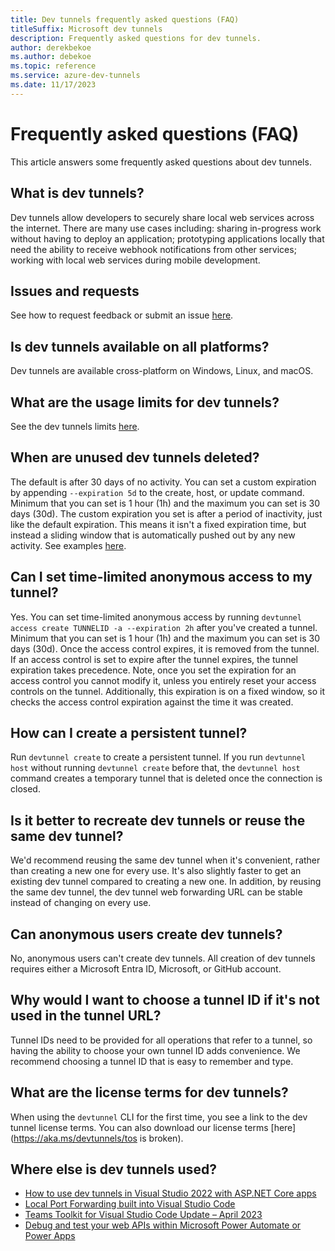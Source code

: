 ```yaml
---
title: Dev tunnels frequently asked questions (FAQ)
titleSuffix: Microsoft dev tunnels
description: Frequently asked questions for dev tunnels.
author: derekbekoe
ms.author: debekoe
ms.topic: reference
ms.service: azure-dev-tunnels
ms.date: 11/17/2023 
---
```


# Frequently asked questions (FAQ)

This article answers some frequently asked questions about dev tunnels.

## What is dev tunnels?

Dev tunnels allow developers to securely share local web services across the internet. There are many use cases including: sharing in-progress work without having to deploy an application; prototyping applications locally that need the ability to receive webhook notifications from other services; working with local web services during mobile development.

## Issues and requests

See how to request feedback or submit an issue [here](support.md).

## Is dev tunnels available on all platforms?

Dev tunnels are available cross-platform on Windows, Linux, and macOS.

## What are the usage limits for dev tunnels?

See the dev tunnels limits [here](https://aka.ms/devtunnels/limits).

## When are unused dev tunnels deleted?

The default is after 30 days of no activity. You can set a custom expiration by appending `--expiration 5d` to the create, host, or update command. Minimum that you can set is 1 hour (1h) and the maximum you can set is 30 days (30d). The custom expiration you set is after a period of inactivity, just like the default expiration. This means it isn't a fixed expiration time, but instead a sliding window that is automatically pushed out by any new activity. See examples [here](cli-commands.md).

## Can I set time-limited anonymous access to my tunnel?

Yes. You can set time-limited anonymous access by running `devtunnel access create TUNNELID -a --expiration 2h` after you've created a tunnel. Minimum that you can set is 1 hour (1h) and the maximum you can set is 30 days (30d). Once the access control expires, it is removed from the tunnel. If an access control is set to expire after the tunnel expires, the tunnel expiration takes precedence. Note, once you set the expiration for an access control you cannot modify it, unless you entirely reset your access controls on the tunnel. Additionally, this expiration is on a fixed window, so it checks the access control expiration against the time it was created.

## How can I create a persistent tunnel?

Run `devtunnel create` to create a persistent tunnel. If you run `devtunnel host` without running `devtunnel create` before that, the `devtunnel host` command creates a temporary tunnel that is deleted once the connection is closed.

## Is it better to recreate dev tunnels or reuse the same dev tunnel?

We'd recommend reusing the same dev tunnel when it's convenient, rather than creating a new one for every use. It's also slightly faster to get an existing dev tunnel compared to creating a new one. In addition, by reusing the same dev tunnel, the dev tunnel web forwarding URL can be stable instead of changing on every use.

## Can anonymous users create dev tunnels?

No, anonymous users can't create dev tunnels. All creation of dev tunnels requires either a Microsoft Entra ID, Microsoft, or GitHub account.

## Why would I want to choose a tunnel ID if it's not used in the tunnel URL?

Tunnel IDs need to be provided for all operations that refer to a tunnel, so having the ability to choose your own tunnel ID adds convenience. We recommend choosing a tunnel ID that is easy to remember and type.

## What are the license terms for dev tunnels?

When using the `devtunnel` CLI for the first time, you see a link to the dev tunnel license terms. You can also download our license terms [here](https://aka.ms/devtunnels/tos is broken).

## Where else is dev tunnels used?

- [How to use dev tunnels in Visual Studio 2022 with ASP.NET Core apps](/aspnet/core/test/dev-tunnels)
- [Local Port Forwarding built into Visual Studio Code](https://code.visualstudio.com/docs/editor/port-forwarding)
- [Teams Toolkit for Visual Studio Code Update – April 2023](https://devblogs.microsoft.com/microsoft365dev/teams-toolkit-for-visual-studio-code-update-april-2023/)
- [Debug and test your web APIs within Microsoft Power Automate or Power Apps](/connectors/custom-connectors/port-tunneling)
